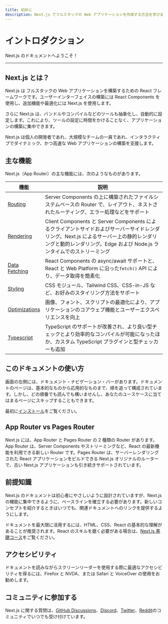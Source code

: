 ```yaml
---
title: 初めに
description: Next.js でフルスタックの Web アプリケーションを作成する方法を学びます。
---
```


# イントロダクション

Next.js のドキュメントへようこそ！

---

## Next.js とは？

Next.js は フルスタックの Web アプリケーションを構築するための React フレームワークです。ユーザーインターフェイスの構築には React Components を使用し、追加機能や最適化には Next.js を使用します。

さらに Next.js は、バンドルやコンパイルなどのツールも抽象化し、自動的に設定します。これにより、ツールの設定に時間をかけることなく、アプリケーションの構築に集中できます。

Next.js は個人の開発者であれ、大規模なチームの一員であれ、インタラクティブでダイナミック、かつ高速な Web アプリケーションの構築を支援します。

## 主な機能

Next.js（App Router）の主な機能には、次のようなものがあります。

| 機能                                                                            | 説明                                                                                                                                                                                                            |
| ------------------------------------------------------------------------------- | --------------------------------------------------------------------------------------------------------------------------------------------------------------------------------------------------------------- |
| [Routing](/docs/app-router/building-your-application/routing/)                  | Server Components の上に構築されたファイルシステムベースの Router で、レイアウト、ネストされたルーティング、エラー処理などをサポート                                                                            |
| [Rendering](/docs/app-router/building-your-application/rendering/)              | Client Components と Server Components によるクライアントサイドおよびサーバーサイドレンダリング。Next.js によるサーバー上の静的レンダリングと動的レンダリング。Edge および Node.js ランタイムでのストリーミング |
| [Data Fetching](/docs/app-router/building-your-application/data-fetching/)      | React Components の async/await サポートと、React と Web Platform に沿った`fetch()` API により、データ取得を簡素化                                                                                              |
| [Styling](/docs/app-router/building-your-application/styling/)                  | CSS モジュール、Tailwind CSS、CSS-in-JS など、お好みのスタイリング方法をサポート                                                                                                                                |
| [Optimizations](/docs/app-router/building-your-application/optimizing/)         | 画像、フォント、スクリプトの最適化により、アプリケーションのコアウェブ機能とユーザーエクスペリエンスを向上                                                                                                      |
| [Typescript](/docs/app-router/building-your-application/configuring/typescript) | TypeScript のサポートが改善され、より良い型チェックとより効率的なコンパイルが可能になったほか、カスタム TypeScript プラグインと型チェッカーも追加                                                               |

## このドキュメントの使い方

画面の左側には、ドキュメント・ナビゲーション・バーがあります。ドキュメントのページは、基本的なものから応用的なものまで、順を追って構成されています。しかし、どの順番でも読んでも構いませんし、あなたのユースケースに当てはまるページにスキップすることもできます。

最初に[インストール](./01-installation.md)をご覧ください。

## App Router vs Pages Router

Next.js には、App Router と Pages Router の 2 種類の Router があります。App Router は、Server Components やストリーミングなど、React の最新機能を利用できる新しい Router です。Pages Router は、サーバーレンダリングされた React アプリケーションをビルドできる Next.js オリジナルのルーターで、古い Next.js アプリケーションも引き続きサポートされています。

## 前提知識

Next.js のドキュメントは初心者にやさしいように設計されていますが、Next.js の機能に集中できるように、ベースラインを確立する必要があります。新しいコンセプトを紹介するときはいつでも、関連ドキュメントへのリンクを提供するようにします。

ドキュメントを最大限に活用するには、HTML、CSS、React の基本的な理解があることが推奨されます。React のスキルを磨く必要がある場合は、[Next.js 基礎コース](https://nextjs.org/learn/foundations/about-nextjs)をご覧ください。

## アクセシビリティ

ドキュメントを読みながらスクリーンリーダーを使用する際に最適なアクセシビリティを得るには、Firefox と NVDA、または Safari と VoiceOver の使用をお勧めします。

## コミュニティに参加する

Next.js に関する質問は、[GitHub Discussions](https://github.com/vercel/next.js/discussions)、[Discord](https://discord.com/invite/bUG2bvbtHy)、[Twitter](https://twitter.com/nextjs)、[Reddit](https://www.reddit.com/r/nextjs)のコミュニティでいつでも受け付けています。
